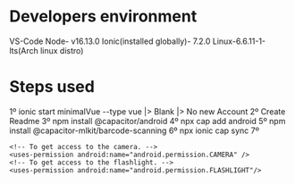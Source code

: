 # Developers environment
VS-Code
Node- v16.13.0
Ionic(installed globally)- 7.2.0
Linux-6.6.11-1-lts(Arch linux distro)
# Steps used 
1º ionic start minimalVue --type vue
	|> Blank
	|> No new Account 
2º Create Readme
3º npm install @capacitor/android
4º npx cap add android
5º npm install @capacitor-mlkit/barcode-scanning
6º npx ionic cap sync
7º 
```
<!-- To get access to the camera. -->
<uses-permission android:name="android.permission.CAMERA" />
<!-- To get access to the flashlight. -->
<uses-permission android:name="android.permission.FLASHLIGHT"/>
```